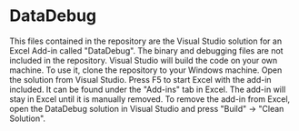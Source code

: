 DataDebug
=========

This files contained in the repository are the Visual Studio solution for an Excel Add-in called "DataDebug". 
The binary and debugging files are not included in the repository. Visual Studio will build the code on your own machine. 
To use it, clone the repository to your Windows machine. Open the solution from Visual Studio. Press F5 to start Excel with the add-in included. 
It can be found under the "Add-ins" tab in Excel.
The add-in will stay in Excel until it is manually removed. To remove the add-in from Excel, open the DataDebug solution in Visual Studio and press "Build" -> "Clean Solution".
